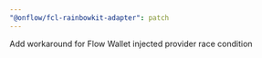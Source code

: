 ```yaml
---
"@onflow/fcl-rainbowkit-adapter": patch
---
```


Add workaround for Flow Wallet injected provider race condition
